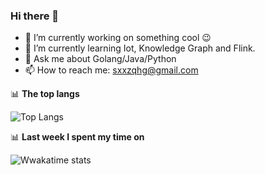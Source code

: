 ### Hi there 👋

<!--
**qihonggang/qihonggang** is a ✨ _special_ ✨ repository because its `README.md` (this file) appears on your GitHub profile.
Here are some ideas to get you started:

- 🔭 I’m currently working on ...
- 🌱 I’m currently learning ...
- 👯 I’m looking to collaborate on ...
- 🤔 I’m looking for help with ...
- 💬 Ask me about ...
- 📫 How to reach me: ...
- 😄 Pronouns: ...
- ⚡ Fun fact: ...
-->

- 🔭 I’m currently working on something cool 😉
- 🌱 I’m currently learning Iot, Knowledge Graph and Flink.
- 💬 Ask me about Golang/Java/Python
- 📫 How to reach me: sxxzqhg@gmail.com


📊 **The top langs**

![Top Langs](https://github-readme-stats.vercel.app/api/top-langs/?username=qihonggang&layout=compact)

📊 **Last week I spent my time on**
<!--START_SECTION:waka-->
<!--END_SECTION:waka-->
![Wwakatime stats](https://github-readme-stats.vercel.app/api/wakatime?username=qihonggang&hide_title=true&hide_border=true)
